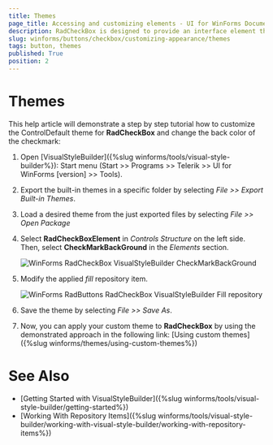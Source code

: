 ```yaml
---
title: Themes
page_title: Accessing and customizing elements - UI for WinForms Documentation
description: RadCheckBox is designed to provide an interface element that can represent an On or Off state using a check mark.
slug: winforms/buttons/checkbox/customizing-appearance/themes
tags: button, themes
published: True
position: 2 
---
```


# Themes

This help article will demonstrate a step by step tutorial how to customize the ControlDefault theme for __RadCheckBox__ and change the back color of the checkmark:

1. Open [VisualStyleBuilder]({%slug winforms/tools/visual-style-builder%}): Start menu (Start >> Programs >> Telerik >> UI for WinForms [version] >> Tools).

1. Export the built-in themes in a specific folder by selecting *File >> Export Built-in Themes*.

1. Load a desired theme from the just exported files by selecting *File >> Open Package*

1. Select __RadCheckBoxElement__ in *Controls Structure* on the left side. Then, select __CheckMarkBackGround__ in the *Elements* section.

	![WinForms RadCheckBox VisualStyleBuilder CheckMarkBackGround](images/checkbox-customizing-appearance-themes001.png)

1. Modify the applied *fill* repository item. 

	![WinForms RadButtons RadCheckBox VisualStyleBuilder Fill repository](images/checkbox-customizing-appearance-themes002.png)

1. Save the theme by selecting *File >> Save As*.

1. Now, you can apply your custom theme to __RadCheckBox__ by using the demonstrated approach in the following link: [Using custom themes]({%slug winforms/themes/using-custom-themes%})

# See Also 
* [Getting Started with VisualStyleBuilder]({%slug winforms/tools/visual-style-builder/getting-started%})
* [Working With Repository Items]({%slug winforms/tools/visual-style-builder/working-with-visual-style-builder/working-with-repository-items%})
